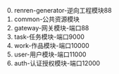 0. renren-generator-逆向工程模块88
1. common-公共资源模块
2. gateway-网关模块-端口88
3. task-任务模块-端口9000
4. work-作品模块-端口10000
5. user-用户模块-端口11000
6. auth-认证授权模块-端口12000

